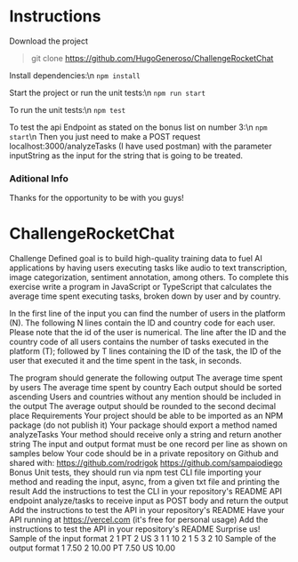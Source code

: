
# Instructions
Download the project
> git clone https://github.com/HugoGeneroso/ChallengeRocketChat

Install dependencies:\n
`npm install`

Start the project or run the unit tests:\n
`npm run start` 

To run the unit tests:\n
` npm test `

To test the api Endpoint as stated on the bonus list on number 3:\n
` npm start `\n
Then you just need to make a POST request localhost:3000/analyzeTasks (I have used postman) with the parameter inputString as the input for the string that is going to be treated.

### Aditional Info
Thanks for the opportunity to be with you guys!

# ChallengeRocketChat
Challenge
Defined goal is to build high-quality training data to fuel AI applications by having users executing tasks like audio to text transcription, image categorization, sentiment annotation, among others. To complete this exercise write a program in JavaScript or TypeScript that calculates the average time spent executing tasks, broken down by user and by country.



In the first line of the input you can find the number of users in the platform (N). The following N lines contain the ID and country code for each user. Please note that the id of the user is numerical. The line after the ID and the country code of all users contains the number of tasks executed in the platform (T); followed by T lines containing the ID of the task, the ID of the user that executed it and the time spent in the task, in seconds.

The program should generate the following output
The average time spent by users
The average time spent by country
Each output should be sorted ascending
Users and countries without any mention should be included in the output
The average output should be rounded to the second decimal place
Requirements
Your project should be able to be imported as an NPM package (do not publish it)
Your package should export a method named analyzeTasks
Your method should receive only a string and return another string
The input and output format must be one record per line as shown on samples below
Your code should be in a private repository on Github and shared with:
https://github.com/rodrigok
https://github.com/sampaiodiego
Bonus
Unit tests, they should run via npm test
CLI file importing your method and reading the input, async, from a given txt file and printing the result
Add the instructions to test the CLI in your repository's README
API endpoint analyze/tasks to receive input as POST body and return the output
Add the instructions to test the API in your repository's README
Have your API running at https://vercel.com (it's free for personal usage)
Add the instructions to test the API in your repository's README
Surprise us!
Sample of the input format
2
1 PT
2 US
3
1 1 10
2 1 5
3 2 10
Sample of the output format
1 7.50
2 10.00
PT 7.50
US 10.00
